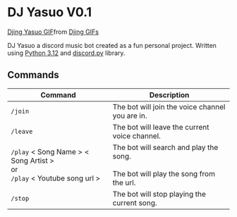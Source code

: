 # DJ Yasuo V0.1

<div class="tenor-gif-embed" data-postid="25781963" data-share-method="host" data-aspect-ratio="1.78771" data-width="100%"><a href="https://tenor.com/view/djing-yasuo-duckwrth-true-damage-giants-song-gif-25781963">Djing Yasuo GIF</a>from <a href="https://tenor.com/search/djing-gifs">Djing GIFs</a></div> <script type="text/javascript" async src="https://tenor.com/embed.js"></script>


DJ Yasuo a discord music bot created as a fun personal project. Written using [Python 3.12](https://www.python.org/downloads/release/python-3120/) and [discord.py](https://discordpy.readthedocs.io/en/stable/) library.

## Commands
| Command | Description |
| ------------------- | ----------------------------------------------- |
| <code>/join</code>  | The bot will join the voice channel you are in. |
| <code>/leave</code> | The bot will leave the current voice channel. |
| <code>/play</code> < Song Name > < Song Artist > <br> or <br> <code>/play</code> < Youtube song url >| The bot will search and play the song. <br> <br> The bot will play the song from the url. |
| <code>/stop</code> | The bot will stop playing the current song. |
